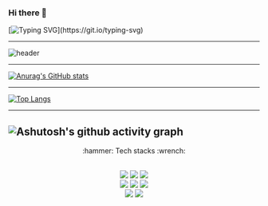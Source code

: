 ### Hi there 👋

<!--
**Wonsung2/Wonsung2** is a ✨ _special_ ✨ repository because its `README.md` (this file) appears on your GitHub profile.

Here are some ideas to get you started:

- 🔭 I’m currently working on ...
- 🌱 I’m currently learning ...
- 👯 I’m looking to collaborate on ...
- 🤔 I’m looking for help with ...
- 💬 Ask me about ...
- 📫 How to reach me: ...
- 😄 Pronouns: ...
- ⚡ Fun fact: ...
-->

[![Typing SVG](https://readme-typing-svg.herokuapp.com?size=50&color=EF2D5E&width=1000&height=100&lines=Hi+Its+Wonsung2+GitHub!!!)](https://git.io/typing-svg)

---
![header](https://capsule-render.vercel.app/api?type=Waving&color=auto&customColorList=13&height=300&section=header&text=Wonsung%202&fontSize=60)

---



[![Anurag's GitHub stats](https://github-readme-stats.vercel.app/api?username=Wonsung2&theme=synthwave)](https://github.com/Wonsung2/github-readme-stats)
<br>

---





[![Top Langs](https://github-readme-stats.vercel.app/api/top-langs/?username=Wonsung2&theme=synthwave)](https://github.com/Wonsung2/github-readme-stats)

---


 
 
![Ashutosh's github activity graph](https://activity-graph.herokuapp.com/graph?username=Wonsung2)
---



<div align=center><p>:hammer: Tech stacks :wrench: </p></br>

<img src="https://img.shields.io/badge/Python-3776AB?style=for-the-badge&logo=Python&logoColor=white"/> 
<img src="https://img.shields.io/badge/Numpy-013243?style=for-the-badge&logo=Numpy&logoColor=white"/> 
<img src="https://img.shields.io/badge/Pandas-150458?style=for-the-badge&logo=Pandas&logoColor=white"/> 
<br>
<img src="https://img.shields.io/badge/scikitlearn-F7931E?style=for-the-badge&logo=scikitlearn&logoColor=white"/> 
<img src="https://img.shields.io/badge/TensorFlow-FF6F00?style=for-the-badge&logo=TensorFlow&logoColor=white"/> 
<img src="https://img.shields.io/badge/Keras-D00000?style=for-the-badge&logo=Keras&logoColor=white"/> 
<br>
<img src="https://img.shields.io/badge/MySQL-4479A1?style=for-the-badge&logo=MySQL&logoColor=white"/> 
<img src="https://img.shields.io/badge/GitHub-181717?style=for-the-badge&logo=GitHub&logoColor=white"/></div></br>
